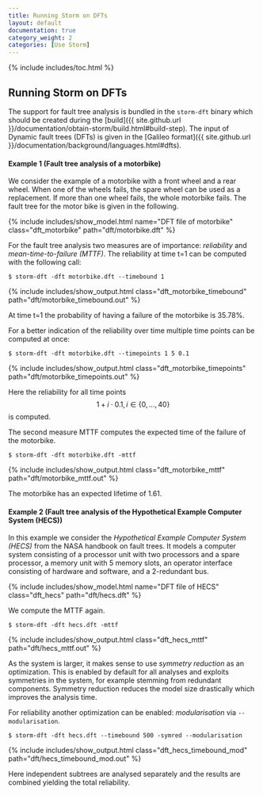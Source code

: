 ```yaml
---
title: Running Storm on DFTs
layout: default
documentation: true
category_weight: 2
categories: [Use Storm]
---
```


{% include includes/toc.html %}


## Running Storm on DFTs

The support for fault tree analysis is bundled in the `storm-dft` binary which should be created during the [build]({{ site.github.url }}/documentation/obtain-storm/build.html#build-step). The input of Dynamic fault trees (DFTs) is given in the [Galileo format]({{ site.github.url }}/documentation/background/languages.html#dfts).

#### Example 1 (Fault tree analysis of a motorbike)

We consider the example of a motorbike with a front wheel and a rear wheel. When one of the wheels fails, the spare wheel can be used as a replacement. If more than one wheel fails, the whole motorbike fails. The fault tree for the motor bike is given in the following.

{% include includes/show_model.html name="DFT file of motorbike" class="dft_motorbike" path="dft/motorbike.dft" %}

For the fault tree analysis two measures are of importance: *reliability* and *mean-time-to-failure (MTTF)*. The reliability at time t=1 can be computed with the following call:

```console
$ storm-dft -dft motorbike.dft --timebound 1
```

{% include includes/show_output.html class="dft_motorbike_timebound" path="dft/motorbike_timebound.out" %}

At time t=1 the probability of having a failure of the motorbike is 35.78%.

For a better indication of the reliability over time multiple time points can be computed at once:
```console
$ storm-dft -dft motorbike.dft --timepoints 1 5 0.1
```

{% include includes/show_output.html class="dft_motorbike_timepoints" path="dft/motorbike_timepoints.out" %}

Here the reliability for all time points $$1+i\cdot0.1, i \in \{0, ..., 40\}$$ is computed.

The second measure MTTF computes the expected time of the failure of the motorbike.

```console
$ storm-dft -dft motorbike.dft -mttf
```

{% include includes/show_output.html class="dft_motorbike_mttf" path="dft/motorbike_mttf.out" %}

The motorbike has an expected lifetime of 1.61.

#### Example 2 (Fault tree analysis of the Hypothetical Example Computer System (HECS))

In this example we consider the *Hypothetical Example Computer System (HECS)* from the NASA handbook on fault trees. It models a computer system consisting of a processor unit with two processors and a spare processor, a memory unit with 5 memory slots, an operator interface consisting of hardware and software, and a 2-redundant bus.

{% include includes/show_model.html name="DFT file of HECS" class="dft_hecs" path="dft/hecs.dft" %}

We compute the MTTF again.

```console
$ storm-dft -dft hecs.dft -mttf
```

{% include includes/show_output.html class="dft_hecs_mttf" path="dft/hecs_mttf.out" %}

As the system is larger, it makes sense to use *symmetry reduction* as an optimization.
This is enabled by default for all analyses and exploits symmetries in the system, for example stemming from redundant components.
Symmetry reduction reduces the model size drastically which improves the analysis time.

For reliability another optimization can be enabled: *modularisation* via `--modularisation`.

```console
$ storm-dft -dft hecs.dft --timebound 500 -symred --modularisation
```

{% include includes/show_output.html class="dft_hecs_timebound_mod" path="dft/hecs_timebound_mod.out" %}

Here independent subtrees are analysed separately and the results are combined yielding the total reliability.
